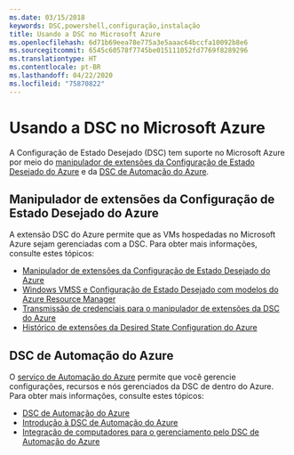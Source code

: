 ```yaml
---
ms.date: 03/15/2018
keywords: DSC,powershell,configuração,instalação
title: Usando a DSC no Microsoft Azure
ms.openlocfilehash: 6d71b69eea78e775a3e5aaac64bccfa10092b8e6
ms.sourcegitcommit: 6545c60578f7745be015111052fd7769f8289296
ms.translationtype: HT
ms.contentlocale: pt-BR
ms.lasthandoff: 04/22/2020
ms.locfileid: "75870822"
---
```

# <a name="using-dsc-on-microsoft-azure"></a>Usando a DSC no Microsoft Azure

A Configuração de Estado Desejado (DSC) tem suporte no Microsoft Azure por meio do [manipulador de extensões da Configuração de Estado Desejado do Azure](/azure/virtual-machines/extensions/dsc-overview) e da [DSC de Automação do Azure](/azure/automation/automation-dsc-overview).

## <a name="azure-desired-state-configuration-extension-handler"></a>Manipulador de extensões da Configuração de Estado Desejado do Azure

A extensão DSC do Azure permite que as VMs hospedadas no Microsoft Azure sejam gerenciadas com a DSC. Para obter mais informações, consulte estes tópicos:

- [Manipulador de extensões da Configuração de Estado Desejado do Azure](/azure/virtual-machines/extensions/dsc-overview)
- [Windows VMSS e Configuração de Estado Desejado com modelos do Azure Resource Manager](/azure/virtual-machines/extensions/dsc-template)
- [Transmissão de credenciais para o manipulador de extensões da DSC do Azure](/azure/virtual-machines/extensions/dsc-credentials)
- [Histórico de extensões da Desired State Configuration do Azure](azureDscexthistory.md)

## <a name="azure-automation-dsc"></a>DSC de Automação do Azure

O [serviço de Automação do Azure](https://azure.microsoft.com/services/automation/) permite que você gerencie configurações, recursos e nós gerenciados da DSC de dentro do Azure. Para obter mais informações, consulte estes tópicos:

- [DSC de Automação do Azure](/azure/automation/automation-dsc-overview)
- [Introdução à DSC de Automação do Azure](/azure/automation/automation-dsc-getting-started)
- [Integração de computadores para o gerenciamento pelo DSC de Automação do Azure](/azure/automation/automation-dsc-onboarding)